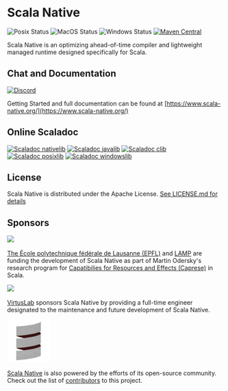 # Scala Native

![Posix Status](https://github.com/scala-native/scala-native/actions/workflows/run-tests-linux.yml/badge.svg)
![MacOS Status](https://github.com/scala-native/scala-native/actions/workflows/run-tests-macos.yml/badge.svg)
![Windows Status](https://github.com/scala-native/scala-native/actions/workflows/run-tests-windows.yml/badge.svg)
[![Maven Central](https://img.shields.io/maven-central/v/org.scala-native/tools_2.12.svg)](https://maven-badges.herokuapp.com/maven-central/org.scala-native/tools_2.12)

Scala Native is an optimizing ahead-of-time compiler and lightweight managed runtime designed specifically for Scala.

## Chat and Documentation

[![Discord](https://img.shields.io/discord/632150470000902164.svg?label=&logo=discord&logoColor=ffffff&color=404244&labelColor=6A7EC2)](https://discord.gg/scala)

Getting Started and full documentation can be found at [https://www.scala-native.org/](https://www.scala-native.org/)

## Online Scaladoc

[![Scaladoc nativelib](https://javadoc.io/badge2/org.scala-native/nativelib_native0.4_3/javadoc.svg?label=nativelib)](https://javadoc.io/doc/org.scala-native/nativelib_native0.4_3)
[![Scaladoc javalib](https://javadoc.io/badge2/org.scala-native/javalib_native0.4_2.13/javadoc.svg?label=javalib)](https://javadoc.io/doc/org.scala-native/javalib_native0.4_2.13)
[![Scaladoc clib](https://javadoc.io/badge2/org.scala-native/clib_native0.4_3/javadoc.svg?label=clib)](https://javadoc.io/doc/org.scala-native/clib_native0.4_3)
[![Scaladoc posixlib](https://javadoc.io/badge2/org.scala-native/posixlib_native0.4_3/javadoc.svg?label=posixlib)](https://javadoc.io/doc/org.scala-native/posixlib_native0.4_3)
[![Scaladoc windowslib](https://javadoc.io/badge2/org.scala-native/windowslib_native0.4_3/javadoc.svg?label=windowslib)](https://javadoc.io/doc/org.scala-native/windowslib_native0.4_3)

## License

Scala Native is distributed under the Apache License.
[See LICENSE.md for details](https://github.com/scala-native/scala-native/blob/main/LICENSE.md)

## Sponsors

[<img src="https://www.epfl.ch/wp/5.5/wp-content/themes/wp-theme-2018/assets/svg/epfl-logo.svg?refresh=now" width=200>][EPFL-Link]

[The École polytechnique fédérale de Lausanne (EPFL)][EPFL-Link] and [LAMP][EPFL_LAMP-Link] are funding the development of Scala Native as part of Martin Odersky's research program for [Capatibilies for Resources and Effects (Caprese)][Caprese-Link] in Scala.


[<img src="https://raw.githubusercontent.com/VirtusLab/scala-cli/main/website/static/img/vl_logo_small.png" width=200>][VirtusLab-Link]

[VirtusLab][VirtusLab-Link] sponsors Scala Native by providing a full-time engineer designated to the maintenance and future development of Scala Native.

[<img src="https://raw.githubusercontent.com/scala-native/scala-native/main/docs/_static/logo.png" width=100>][ScalaNative-Link]

[Scala Native][ScalaNative-Link] is also powered by the efforts of its open-source community. Check out the list of [contributors][ScalaNative_contributors-Link] to this project.


[Caprese-Link]: https://www.slideshare.net/Odersky/capabilities-for-resources-and-effects-252161040
[EPFL-Link]: https://www.epfl.ch/en/ 
[EPFL_LAMP-Link]: https://www.epfl.ch/labs/lamp/
[VirtusLab-Link]: https://virtuslab.com/
[ScalaNative-Link]: https://scala-native.org/
[ScalaNative_contributors-Link]: https://github.com/scala-native/scala-native/graphs/contributors

